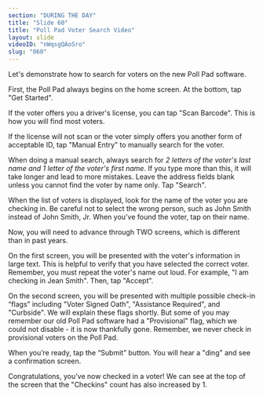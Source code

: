 ```yaml
---
section: "DURING THE DAY"
title: "Slide 60"
title: "Poll Pad Voter Search Video"
layout: slide
videoID: "nWqsgQAoSro"
slug: "060"
---
```


Let's demonstrate how to search for voters on the new Poll Pad software.

First, the Poll Pad always begins on the home screen. At the bottom, tap "Get Started".

If the voter offers you a driver's license, you can tap "Scan Barcode". This is how you will find most voters.

If the license will not scan or the voter simply offers you another form of acceptable ID, tap "Manual Entry" to manually search for the voter.

When doing a manual search, always search for *2 letters of the voter's last name and 1 letter of the voter's first name*. If you type more than this, it will take longer and lead to more mistakes. Leave the address fields blank unless you cannot find the voter by name only. Tap "Search".

When the list of voters is displayed, look for the name of the voter you are checking in. Be careful not to select the wrong person, such as John Smith instead of John Smith, Jr. When you've found the voter, tap on their name.

Now, you will need to advance through TWO screens, which is different than in past years.

On the first screen, you will be presented with the voter's information in large text. This is helpful to verify that you have selected the correct voter. Remember, you must repeat the voter's name out loud. For example, "I am checking in Jean Smith". Then, tap "Accept".

On the second screen, you will be presented with multiple possible check-in “flags” including "Voter Signed Oath", "Assistance Required", and "Curbside". We will explain these flags shortly. But some of you may remember our old Poll Pad software had a "Provisional" flag, which we could not disable - it is now thankfully gone. Remember, we never check in provisional voters on the Poll Pad.

When you’re ready, tap the “Submit” button. You will hear a "ding" and see a confirmation screen.

Congratulations, you’ve now checked in a voter! We can see at the top of the screen that the "Checkins" count has also increased by 1.
